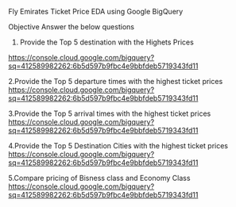 Fly Emirates  Ticket Price EDA  using  Google BigQuery

Objective Answer the below questions

1. Provide the Top 5 destination with the Highets Prices

https://console.cloud.google.com/bigquery?sq=412589982262:6b5d597b9fbc4e9bbfdeb5719343fd11


2.Provide the Top 5 departure  times with the highest ticket prices
https://console.cloud.google.com/bigquery?sq=412589982262:6b5d597b9fbc4e9bbfdeb5719343fd11

3.Provide the Top 5 arrival  times with the highest ticket prices
https://console.cloud.google.com/bigquery?sq=412589982262:6b5d597b9fbc4e9bbfdeb5719343fd11

4.Provide the Top 5 Destination Cities with the highest ticket prices
https://console.cloud.google.com/bigquery?sq=412589982262:6b5d597b9fbc4e9bbfdeb5719343fd11

5.Compare pricing of Bisness class and Economy Class
https://console.cloud.google.com/bigquery?sq=412589982262:6b5d597b9fbc4e9bbfdeb5719343fd11